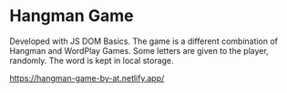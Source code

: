 # Hangman Game

Developed with JS DOM Basics. The game is a different combination of Hangman and WordPlay Games. Some letters are given to the player, randomly. The word is kept in local storage.

https://hangman-game-by-at.netlify.app/
